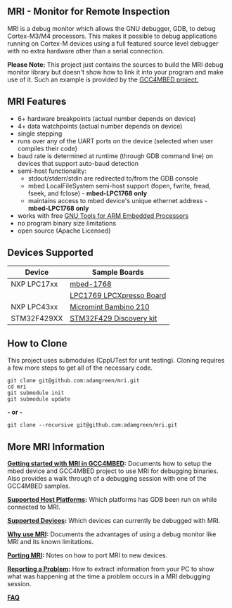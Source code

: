 ## MRI - Monitor for Remote Inspection
MRI is a debug monitor which allows the GNU debugger, GDB, to debug Cortex-M3/M4 processors. This makes it possible to debug applications running on Cortex-M devices using a full featured source level debugger with no extra hardware other than a serial connection.

**Please Note:**  This project just contains the sources to build the MRI debug monitor library but doesn't show how to link it into your program and make use of it.  Such an example is provided by the [GCC4MBED project.](https://github.com/adamgreen/gcc4mbed)


## MRI Features
* 6+ hardware breakpoints (actual number depends on device)
* 4+ data watchpoints (actual number depends on device)
* single stepping
* runs over any of the UART ports on the device (selected when user compiles their code)
* baud rate is determined at runtime (through GDB command line) on devices that support auto-baud detection
* semi-host functionality:
  * stdout/stderr/stdin are redirected to/from the GDB console
  * mbed LocalFileSystem semi-host support (fopen, fwrite, fread, fseek, and fclose) - **mbed-LPC1768 only**
  * maintains access to mbed device's unique ethernet address - **mbed-LPC1768 only**
* works with free [GNU Tools for ARM Embedded Processors](https://launchpad.net/gcc-arm-embedded)
* no program binary size limitations
* open source (Apache Licensed)


## Devices Supported
| Device      | Sample Boards |
|-------------|---------------|
| NXP LPC17xx  | [mbed-1768](https://developer.mbed.org/platforms/mbed-LPC1768/) |
|              | [LPC1769 LPCXpresso Board](https://www.embeddedartists.com/products/lpcxpresso/lpc1769_xpr.php) |
| NXP LPC43xx  | [Micromint Bambino 210](http://www.micromint.com/index.php?option=com_content&view=article&id=199:bambino210&catid=53:products) |
| STM32F429XX  | [STM32F429 Discovery kit](http://www.st.com/web/catalog/tools/FM116/SC959/SS1532/PF259090) |


## How to Clone
This project uses submodules (CppUTest for unit testing).  Cloning requires a few more steps to get all of the necessary
code.

```
git clone git@github.com:adamgreen/mri.git
cd mri
git submodule init
git submodule update
```

**- or -**

```
git clone --recursive git@github.com:adamgreen/mri.git
```


## More MRI Information
**[Getting started with MRI in GCC4MBED](notes/mri-getting-started.creole#installation):**  Documents how to setup the mbed device and GCC4MBED project to use MRI for debugging binaries.  Also provides a walk through of a debugging session with one of the GCC4MBED samples.

**[Supported Host Platforms](notes/mri-platforms.creole#supported-host-platforms):**  Which platforms has GDB been run on while connected to MRI.

**[Supported Devices](notes/mri-devices.creole#supported-devices):**  Which devices can currently be debugged with MRI.

**[Why use MRI](notes/mri-pros-cons.creole):**  Documents the advantages of using a debug monitor like MRI and its known limitations.

**[Porting MRI](notes/mri-porting.md):**  Notes on how to port MRI to new devices.

**[Reporting a Problem](notes/mri-report-problem.creole#hit-a-problem):**  How to extract information from your PC to show what was happening at the time a problem occurs in a MRI debugging session.

**[FAQ](notes/mri-faq.creole#frequently-asked-questions)**
